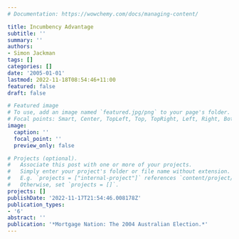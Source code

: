 ```yaml
---
# Documentation: https://wowchemy.com/docs/managing-content/

title: Incumbency Advantage
subtitle: ''
summary: ''
authors:
- Simon Jackman
tags: []
categories: []
date: '2005-01-01'
lastmod: 2022-11-18T08:54:46+11:00
featured: false
draft: false

# Featured image
# To use, add an image named `featured.jpg/png` to your page's folder.
# Focal points: Smart, Center, TopLeft, Top, TopRight, Left, Right, BottomLeft, Bottom, BottomRight.
image:
  caption: ''
  focal_point: ''
  preview_only: false

# Projects (optional).
#   Associate this post with one or more of your projects.
#   Simply enter your project's folder or file name without extension.
#   E.g. `projects = ["internal-project"]` references `content/project/deep-learning/index.md`.
#   Otherwise, set `projects = []`.
projects: []
publishDate: '2022-11-17T21:54:46.008178Z'
publication_types:
- '6'
abstract: ''
publication: '*Mortgage Nation: The 2004 Australian Election.*'
---
```


